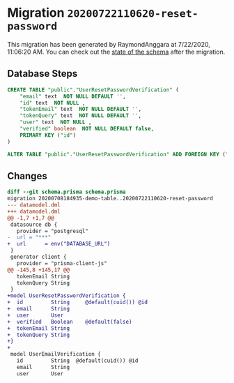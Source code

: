 # Migration `20200722110620-reset-password`

This migration has been generated by RaymondAnggara at 7/22/2020, 11:06:20 AM.
You can check out the [state of the schema](./schema.prisma) after the migration.

## Database Steps

```sql
CREATE TABLE "public"."UserResetPasswordVerification" (
    "email" text  NOT NULL DEFAULT '',
    "id" text  NOT NULL ,
    "tokenEmail" text  NOT NULL DEFAULT '',
    "tokenQuery" text  NOT NULL DEFAULT '',
    "user" text  NOT NULL ,
    "verified" boolean  NOT NULL DEFAULT false,
    PRIMARY KEY ("id")
) 

ALTER TABLE "public"."UserResetPasswordVerification" ADD FOREIGN KEY ("user") REFERENCES "public"."User"("id") ON DELETE RESTRICT
```

## Changes

```diff
diff --git schema.prisma schema.prisma
migration 20200708184935-demo-table..20200722110620-reset-password
--- datamodel.dml
+++ datamodel.dml
@@ -1,7 +1,7 @@
 datasource db {
   provider = "postgresql"
-  url = "***"
+  url      = env("DATABASE_URL")
 }
 generator client {
   provider = "prisma-client-js"
@@ -145,8 +145,17 @@
   tokenEmail String
   tokenQuery String
 }
+model UserResetPasswordVerification {
+  id         String     @default(cuid()) @id
+  email      String
+  user       User
+  verified   Boolean    @default(false)
+  tokenEmail String
+  tokenQuery String
+}
+
 model UserEmailVerification {
   id         String  @default(cuid()) @id
   email      String
   user       User
```


